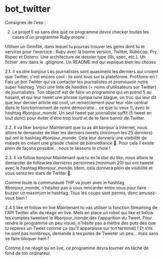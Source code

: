# bot_twitter

Consignes de l'exo : 

2. Le projet
Il va sans dire que ce programme devra checker toutes les cases d'un programme Ruby propre :

Utiliser un Gemfile, dans lequel tu pourras trouver les gems dont tu te serviras pour l'exercice : Ruby avec la bonne version, Twitter, Rubocop, Pry, Rspec et Dotenv.
Une architecture de dossier type (lib, spec, etc.).
Un fichier .env dans le .gitignore.
Un README.md qui explique bien les choses

2.1. Il va dire bonjour
Les journalistes sont quasiment les derniers qui croient que Twitter, c'est encore cool : ils sont tous sur la plateforme. Profitons-en ! Fais un bot Twitter qui va contacter les journalistes et promouvoir notre super hashtag. Voici une liste de handles (= noms d'utilisateurs sur Twitter) de journalistes.
Ton objectif est de faire un programme qui en prend 5 au hasard, et qui leur tweet une phrase sympa (une blague, un truc qui leur dit que leur dernier article est cool, un remerciement pour leur rôle central dans le fonctionnement de notre démocratie… ce que tu veux !), avec le hashtag #bonjour_monde. Un seul tweet par journaliste suffit (5 tweet en tout donc) pour éviter d'être trop lourd et de te faire bannir de Twitter.



2.2. Il va liker bonjour
Maintenant que tu as dit bonjour à Internet, nous allons te demander de liker les derniers tweets (minimum les 25 derniers) qui ont le hashtag #bonjour_monde. Cela leur donnera une visibilité de malade en créant une grande chaîne de bienveillance 🌈. Pour cela il existe plein de façons possible… nous te laissons le choix !

2.3. Il va follow bonjour
Maintenant que tu es la star du like, nous allons te demander de follow les dernières personnes (minimum 20) qui ont tweeté avec le hashtag #bonjour_monde. Idem, cela donnera plein de visibilité et vous serez les stars de Twitter 💙.

Comme toute la communauté THP va jouer avec le hashtag #bonjour_monde, n’hésitez pas à vous rencarder entre vous pour faire buzzer un maximum le hashtag. Tous les coups sont permis, donc amusez-vous bien !

2.4 Il like et follow en live
Maintenant tu vas utiliser la fonction Streaming de l'API Twitter afin de réagir en live. Mets en place un robot qui like et follow les comptes tweetant le #bonjour_monde dès l'apparition du Tweet. Pour rendre le programme un peu visuel, n'hésite pas à mettre des puts dès que tu repères un Tweet comme ça (qu'il apparaisse sur ton terminal) ! Et s'ils ne sont pas nombreux, demande à tes potes de Tweeter un peu… mais sans se faire bloquer hein !

Comme il ne réagit qu'en live, ce programme devra tourner en tâche de fond de ton ordinateur.
